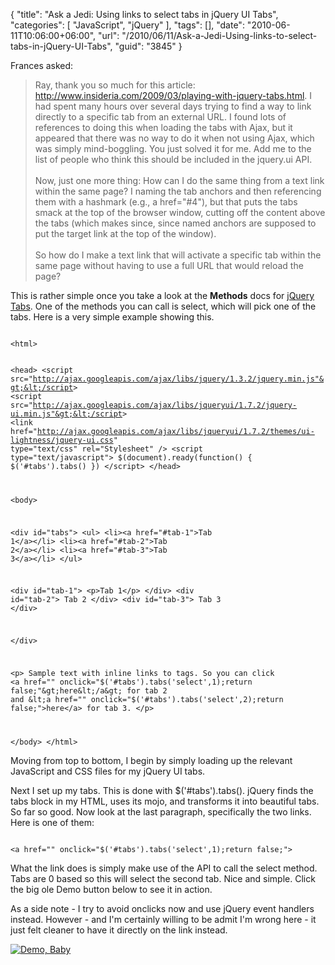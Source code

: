 {
	"title": "Ask a Jedi: Using links to select tabs in jQuery UI Tabs",
	"categories": [
		"JavaScript",
		"jQuery"
	],
	"tags": [],
	"date": "2010-06-11T10:06:00+06:00",
	"url": "/2010/06/11/Ask-a-Jedi-Using-links-to-select-tabs-in-jQuery-UI-Tabs",
	"guid": "3845"
}

Frances asked:
<p>
<blockquote>
Ray, thank you so much for this article:
<a href="http://www.insideria.com/2009/03/playing-with-jquery-tabs.html
">http://www.insideria.com/2009/03/playing-with-jquery-tabs.html</a>. I had spent many hours over several days trying to find a way to link
directly to a specific tab from an external URL. I found lots of references
to doing this when loading the tabs with Ajax, but it appeared that there
was no way to do it when not using Ajax, which was simply mind-boggling. You
just solved it for me. Add me to the list of people who think this should be
included in the jquery.ui API.
<br/><br/>
Now, just one more thing: How can I do the same thing from a text link
within the same page? I naming the tab anchors and then referencing them
with a hashmark (e.g., a href="#4"), but that puts the tabs smack at the top
of the browser window, cutting off the content above the tabs (which makes
since, since named anchors are supposed to put the target link at the top of
the window).
<br/><br/>
So how do I make a text link that will activate a specific tab within the
same page without having to use a full URL that would reload the page?
</blockquote>
<!--more-->
<p>
This is rather simple once you take a look at the <b>Methods</b> docs for <a href="http://jqueryui.com/demos/tabs/">jQuery Tabs</a>. One of the methods you can call is select, which will pick one of the tabs. Here is a very simple example showing this.
<p>

<code>
&lt;html&gt;

&lt;head&gt;
&lt;script src="http://ajax.googleapis.com/ajax/libs/jquery/1.3.2/jquery.min.js"&gt;&lt;/script&gt;
&lt;script src="http://ajax.googleapis.com/ajax/libs/jqueryui/1.7.2/jquery-ui.min.js"&gt;&lt;/script&gt;
&lt;link href="http://ajax.googleapis.com/ajax/libs/jqueryui/1.7.2/themes/ui-lightness/jquery-ui.css" type="text/css" rel="Stylesheet" /&gt;
&lt;script type="text/javascript"&gt;
$(document).ready(function() {
	$('#tabs').tabs()
})
&lt;/script&gt;
&lt;/head&gt;

&lt;body&gt;

&lt;div id="tabs"&gt;
&lt;ul&gt;
  &lt;li&gt;&lt;a href="#tab-1"&gt;Tab 1&lt;/a&gt;&lt;/li&gt;
  &lt;li&gt;&lt;a href="#tab-2"&gt;Tab 2&lt;/a&gt;&lt;/li&gt;
  &lt;li&gt;&lt;a href="#tab-3"&gt;Tab 3&lt;/a&gt;&lt;/li&gt;
&lt;/ul&gt;

&lt;div id="tab-1"&gt; 
  &lt;p&gt;Tab 1&lt;/p&gt;
&lt;/div&gt;
&lt;div id="tab-2"&gt;
Tab 2
&lt;/div&gt;
&lt;div id="tab-3"&gt;
Tab 3
&lt;/div&gt;

&lt;/div&gt;

&lt;p&gt;
Sample text with inline links to tags. So you can 
click &lt;a href="" onclick="$('#tabs').tabs('select',1);return false;"&gt;here&lt;/a&gt; for tab 2 
and &lt;a href="" onclick="$('#tabs').tabs('select',2);return false;"&gt;here&lt;/a&gt; for tab 3.
&lt;/p&gt;

&lt;/body&gt;
&lt;/html&gt;
</code>

<p>

Moving from top to bottom, I begin by simply loading up the relevant JavaScript and CSS files for my jQuery UI tabs. 

<p>

Next I set up my tabs. This is done with $('#tabs').tabs(). jQuery finds the tabs block in my HTML, uses its mojo, and transforms it into beautiful tabs. So far so good. Now look at the last paragraph, specifically the two links. Here is one of them:

<p>

<code>
&lt;a href="" onclick="$('#tabs').tabs('select',1);return false;"&gt;
</code>

<p>

What the link does is simply make use of the API to call the select method. Tabs are 0 based so this will select the second tab. Nice and simple. Click the big ole Demo button below to see it in action.

<p>

As a side note - I try to avoid onclicks now and use jQuery event handlers instead. However - and I'm certainly willing to be admit I'm wrong here - it just felt cleaner to have it directly on the link instead.

<p>

<a href="http://www.raymondcamden.com/demos/june112010/test5.cfm"><img src="http://static.raymondcamden.com/images/cfjedi/icon_128.png" title="Demo, Baby" border="0"></a>